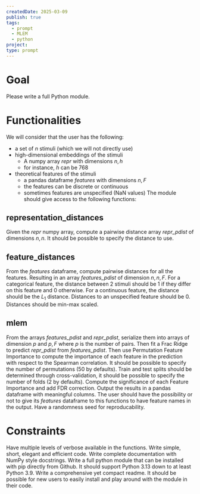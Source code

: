 ```yaml
---
createdDate: 2025-03-09
publish: true
tags:
  - prompt
  - MLEM
  - python
project: 
type: prompt
---
```

# Goal
Please write a full Python module.

# Functionalities
We will consider that the user has the following:
- a set of $n$ stimuli (which we will not directly use)
- high-dimensional embeddings of the stimuli
	- A numpy array *repr* with dimensions $n,h$
	- for instance, $h$ can be 768
- theoretical features of the stimuli
	- a pandas dataframe *features* with dimensions $n, F$
	- the features can be discrete or continuous
	- sometimes features are unspecified (NaN values)
The module should give access to the following functions:

## representation_distances
Given the *repr* numpy array, compute a pairwise distance array *repr_pdist* of dimensions $n,n$.
It should be possible to specify the distance to use.

## feature_distances
From the *features* dataframe, compute pairwise distances for all the features.
Resulting in an array *features_pdist* of dimension $n,n,F$.
For a categorical feature, the distance between 2 stimuli should be 1 if they differ on this feature and 0 otherwise.
For a continuous feature, the distance should be the $L_1$ distance.
Distances to an unspecified feature should be 0.
Distances should be min-max scaled.

## mlem
From the arrays *features_pdist* and *repr_pdist*, serialize them into arrays of dimension $p$ and $p,F$ where $p$ is the number of pairs.
Then fit a Frac Ridge to predict *repr_pdist* from *features_pdist*.
Then use Permutation Feature Importance to compute the importance of each feature in the prediction with respect to the Spearman correlation. It should be possible to specify the number of permutations (50 by defaults).
Train and test splits should be determined through cross-validation, it should be possible to specify the number of folds (2 by defaults).
Compute the significance of each Feature Importance and add FDR correction.
Output the results in a pandas dataframe with meaningful columns. The user should have the possibility or not to give its *features* dataframe to this functions to have feature names in the output.
Have a randomness seed for reproducability.

# Constraints 
Have multiple levels of verbose available in the functions.
Write simple, short, elegant and efficient code.
Write complete documentation with NumPy style docstrings.
Write a full python module that can be installed with pip directly from Github. It should support Python 3.13 down to at least Python 3.9.
Write a comprehensive yet compact readme. It should be possible for new users to easily install and play around with the module in their code.